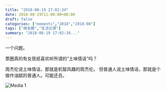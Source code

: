 ```yaml
---
title: "2018-08-19 17:02:34"
date: 2018-08-19T11:00:00+08:00
draft: false
categories: ["moments","2018","2018-08"]
tags: ["朋友圈","生活记录"]
summary: "2018-08-19 17:02:34..."
---
```


一个问题。

票圈真的有女孩纸喜欢听所谓的“土味情话”吗？

周杰伦说土味情话，那就是机智风趣的周杰伦。
但普通人说土味情话，那就是个做作油腻的普通人。可能还丑。

![Media 1](/Moments/photos/2018-08-19/201808191702340.jpg)

